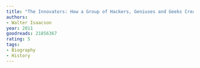 ```yaml
---
title: "The Innovators: How a Group of Hackers, Geniuses and Geeks Created the Digital Revolution"
authors:
- Walter Isaacson
year: 2011
goodreads: 21856367
rating: 5
tags:
- Biography
- History
---
```

